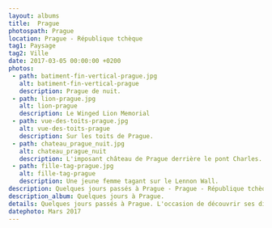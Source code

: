 ```yaml
---
layout: albums
title:  Prague
photospath: Prague
location: Prague - République tchèque
tag1: Paysage
tag2: Ville
date: 2017-03-05 00:00:00 +0200
photos:
 - path: batiment-fin-vertical-prague.jpg
   alt: batiment-fin-vertical-prague
   description: Prague de nuit.
 - path: lion-prague.jpg
   alt: lion-prague
   description: Le Winged Lion Memorial
 - path: vue-des-toits-prague.jpg
   alt: vue-des-toits-prague
   description: Sur les toits de Prague.
 - path: chateau_prague_nuit.jpg
   alt: chateau_prague_nuit
   description: L'imposant château de Prague derrière le pont Charles.
 - path: fille-tag-prague.jpg
   alt: fille-tag-prague
   description: Une jeune femme tagant sur le Lennon Wall.
description: Quelques jours passés à Prague - Prague - République tchèque - Praha - Czech Republic - Photographies
description_album: Quelques jours à Prague.
details: Quelques jours passés à Prague. L'occasion de découvrir ses différents styles architecturaux, son château et ses ponts, et de goûter aux Trdelník & aux bières locales.
datephoto: Mars 2017
---
```


